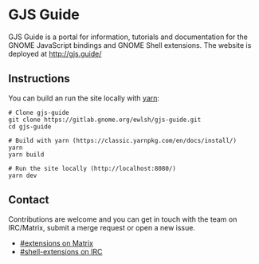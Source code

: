 # GJS Guide

GJS Guide is a portal for information, tutorials and documentation for the GNOME
JavaScript bindings and GNOME Shell extensions. The website is deployed at
http://gjs.guide/

## Instructions

You can build an run the site locally with [yarn](https://classic.yarnpkg.com/):

```
# Clone gjs-guide
git clone https://gitlab.gnome.org/ewlsh/gjs-guide.git
cd gjs-guide

# Build with yarn (https://classic.yarnpkg.com/en/docs/install/)
yarn
yarn build

# Run the site locally (http://localhost:8080/)
yarn dev
```

## Contact

Contributions are welcome and you can get in touch with the team on IRC/Matrix,
submit a merge request or open a new issue.

* [#extensions on Matrix](https://matrix.to/#/#extensions:gnome.org)
* [#shell-extensions on IRC](irc://irc.gimpnet.org/shell-extensions)

